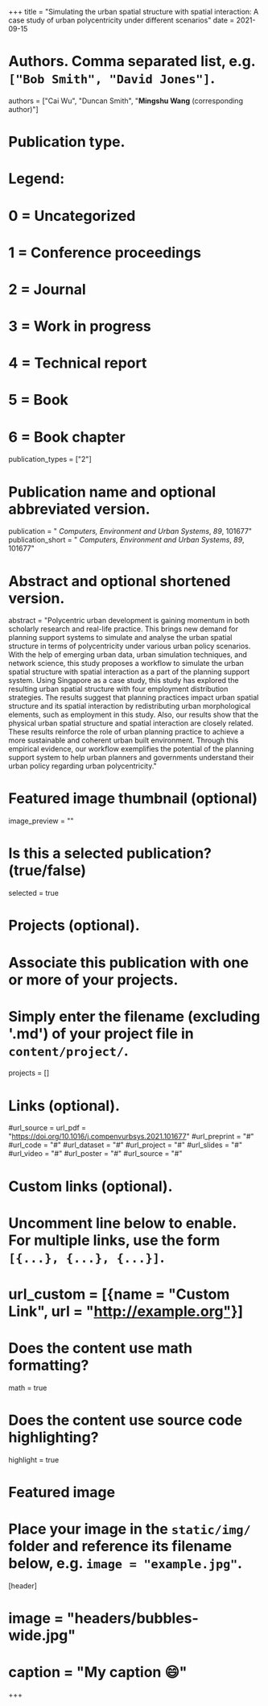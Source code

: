 +++
title = "Simulating the urban spatial structure with spatial interaction: A case study of urban polycentricity under different scenarios"
date = 2021-09-15

# Authors. Comma separated list, e.g. `["Bob Smith", "David Jones"]`.
authors = ["Cai Wu", "Duncan Smith", "**Mingshu Wang** (corresponding author)"]

# Publication type.
# Legend:
# 0 = Uncategorized
# 1 = Conference proceedings
# 2 = Journal
# 3 = Work in progress
# 4 = Technical report
# 5 = Book
# 6 = Book chapter
publication_types = ["2"]

# Publication name and optional abbreviated version.
publication = " *Computers, Environment and Urban Systems*, *89*, 101677"
publication_short = " *Computers, Environment and Urban Systems*, *89*, 101677"

# Abstract and optional shortened version.
abstract = "Polycentric urban development is gaining momentum in both scholarly research and real-life practice. This brings new demand for planning support systems to simulate and analyse the urban spatial structure in terms of polycentricity under various urban policy scenarios. With the help of emerging urban data, urban simulation techniques, and network science, this study proposes a workflow to simulate the urban spatial structure with spatial interaction as a part of the planning support system. Using Singapore as a case study, this study has explored the resulting urban spatial structure with four employment distribution strategies. The results suggest that planning practices impact urban spatial structure and its spatial interaction by redistributing urban morphological elements, such as employment in this study. Also, our results show that the physical urban spatial structure and spatial interaction are closely related. These results reinforce the role of urban planning practice to achieve a more sustainable and coherent urban built environment. Through this empirical evidence, our workflow exemplifies the potential of the planning support system to help urban planners and governments understand their urban policy regarding urban polycentricity."

# Featured image thumbnail (optional)
image_preview = ""

# Is this a selected publication? (true/false)
selected = true

# Projects (optional).
#   Associate this publication with one or more of your projects.
#   Simply enter the filename (excluding '.md') of your project file in `content/project/`.

projects = []

# Links (optional).
#url_source = 
url_pdf = "https://doi.org/10.1016/j.compenvurbsys.2021.101677"
#url_preprint = "#"
#url_code = "#"
#url_dataset = "#"
#url_project = "#"
#url_slides = "#"
#url_video = "#"
#url_poster = "#"
#url_source = "#"

# Custom links (optional).
#   Uncomment line below to enable. For multiple links, use the form `[{...}, {...}, {...}]`.
# url_custom = [{name = "Custom Link", url = "http://example.org"}]

# Does the content use math formatting?
math = true

# Does the content use source code highlighting?
highlight = true

# Featured image
# Place your image in the `static/img/` folder and reference its filename below, e.g. `image = "example.jpg"`.
[header]
# image = "headers/bubbles-wide.jpg"
# caption = "My caption :smile:"

+++


